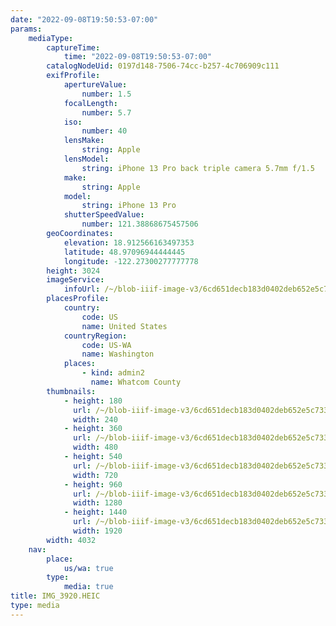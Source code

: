 ```yaml
---
date: "2022-09-08T19:50:53-07:00"
params:
    mediaType:
        captureTime:
            time: "2022-09-08T19:50:53-07:00"
        catalogNodeUid: 0197d148-7506-74cc-b257-4c706909c111
        exifProfile:
            apertureValue:
                number: 1.5
            focalLength:
                number: 5.7
            iso:
                number: 40
            lensMake:
                string: Apple
            lensModel:
                string: iPhone 13 Pro back triple camera 5.7mm f/1.5
            make:
                string: Apple
            model:
                string: iPhone 13 Pro
            shutterSpeedValue:
                number: 121.38868675457506
        geoCoordinates:
            elevation: 18.912566163497353
            latitude: 48.97096944444445
            longitude: -122.27300277777778
        height: 3024
        imageService:
            infoUrl: /~/blob-iiif-image-v3/6cd651decb183d0402deb652e5c73325eec914654148f59f1ea4872866487c72/info.json
        placesProfile:
            country:
                code: US
                name: United States
            countryRegion:
                code: US-WA
                name: Washington
            places:
                - kind: admin2
                  name: Whatcom County
        thumbnails:
            - height: 180
              url: /~/blob-iiif-image-v3/6cd651decb183d0402deb652e5c73325eec914654148f59f1ea4872866487c72/full/240%2C180/0/default.jpg
              width: 240
            - height: 360
              url: /~/blob-iiif-image-v3/6cd651decb183d0402deb652e5c73325eec914654148f59f1ea4872866487c72/full/480%2C360/0/default.jpg
              width: 480
            - height: 540
              url: /~/blob-iiif-image-v3/6cd651decb183d0402deb652e5c73325eec914654148f59f1ea4872866487c72/full/720%2C540/0/default.jpg
              width: 720
            - height: 960
              url: /~/blob-iiif-image-v3/6cd651decb183d0402deb652e5c73325eec914654148f59f1ea4872866487c72/full/1280%2C960/0/default.jpg
              width: 1280
            - height: 1440
              url: /~/blob-iiif-image-v3/6cd651decb183d0402deb652e5c73325eec914654148f59f1ea4872866487c72/full/1920%2C1440/0/default.jpg
              width: 1920
        width: 4032
    nav:
        place:
            us/wa: true
        type:
            media: true
title: IMG_3920.HEIC
type: media
---
```

